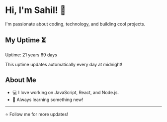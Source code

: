# Hi, I'm Sahil! 👋

I'm passionate about coding, technology, and building cool projects.

## My Uptime ⏳
Uptime: 21 years 69 days

This uptime updates automatically every day at midnight!

## About Me
- 💻 I love working on JavaScript, React, and Node.js.
- 🎯 Always learning something new!

---

⭐️ Follow me for more updates!
